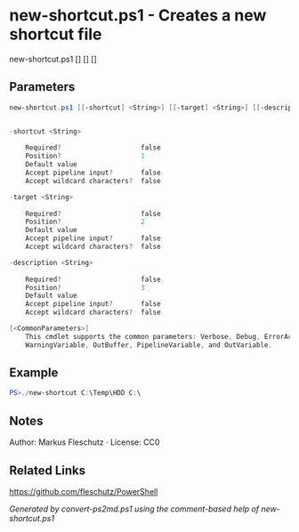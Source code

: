 # new-shortcut.ps1 - Creates a new shortcut file

new-shortcut.ps1 [<shortcut>] [<target>] [<description>]

## Parameters
```powershell
new-shortcut.ps1 [[-shortcut] <String>] [[-target] <String>] [[-description] <String>] [<CommonParameters>]


-shortcut <String>
    
    Required?                    false
    Position?                    1
    Default value                
    Accept pipeline input?       false
    Accept wildcard characters?  false

-target <String>
    
    Required?                    false
    Position?                    2
    Default value                
    Accept pipeline input?       false
    Accept wildcard characters?  false

-description <String>
    
    Required?                    false
    Position?                    3
    Default value                
    Accept pipeline input?       false
    Accept wildcard characters?  false

[<CommonParameters>]
    This cmdlet supports the common parameters: Verbose, Debug, ErrorAction, ErrorVariable, WarningAction, 
    WarningVariable, OutBuffer, PipelineVariable, and OutVariable.
```

## Example
```powershell
PS>./new-shortcut C:\Temp\HDD C:\
```


## Notes
Author: Markus Fleschutz · License: CC0

## Related Links
https://github.com/fleschutz/PowerShell

*Generated by convert-ps2md.ps1 using the comment-based help of new-shortcut.ps1*

